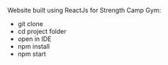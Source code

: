 Website built using ReactJs for Strength Camp Gym: 

- git clone
- cd project folder 
- open in IDE
- npm install 
- npm start
